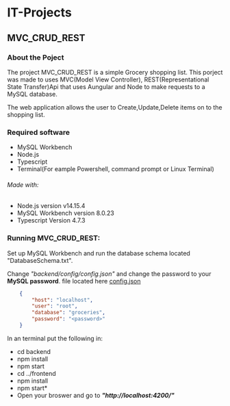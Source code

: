 # IT-Projects
## MVC_CRUD_REST
### About the Poject
The project MVC_CRUD_REST is a simple Grocery shopping list.
This porject was made to uses MVC(Model View Controller), REST(Representational State Transfer)Api that uses Aungular and Node to make requests to a MySQL database. 

The web application allows the user to Create,Update,Delete items on to the shopping list.

### Required software

- MySQL Workbench
- Node.js
- Typescript
- Terminal(For eample Powershell, command prompt or Linux Terminal)


###### Made with:

- Node.js version v14.15.4 
- MySQL Workbench version 8.0.23
- Typescript Version 4.7.3  

### Running MVC_CRUD_REST:
Set up MySQL Workbench and run the database schema located "DatabaseSchema.txt".
    
Change *"backend/config/config.json"* and change the password to your **MySQL password**.
file located here [config.json](backend/config/config.json)
```json
    {
        "host": "localhost",
        "user": "root",
        "database": "groceries",
        "password": "<password>"
    }
```

In an terminal put the following in:

- cd backend
- npm install
- npm start
- cd ../frontend
- npm install
- npm start*
- Open your broswer and go to ***"http://localhost:4200/"***

